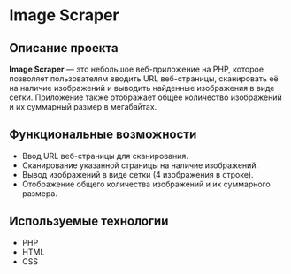 # Image Scraper

## Описание проекта

**Image Scraper** — это небольшое веб-приложение на PHP, которое позволяет пользователям вводить URL веб-страницы, сканировать её на наличие изображений и выводить найденные изображения в виде сетки. Приложение также отображает общее количество изображений и их суммарный размер в мегабайтах.

## Функциональные возможности

- Ввод URL веб-страницы для сканирования.
- Сканирование указанной страницы на наличие изображений.
- Вывод изображений в виде сетки (4 изображения в строке).
- Отображение общего количества изображений и их суммарного размера.

## Используемые технологии

- PHP
- HTML
- CSS
